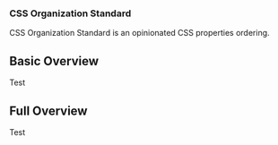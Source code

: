 ### CSS Organization Standard

CSS Organization Standard is an opinionated CSS properties ordering.

## Basic Overview

Test

## Full Overview

Test

